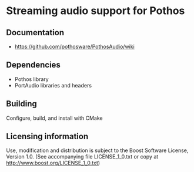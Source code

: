 # Streaming audio support for Pothos

## Documentation

* https://github.com/pothosware/PothosAudio/wiki

## Dependencies

* Pothos library
* PortAudio libraries and headers

## Building

Configure, build, and install with CMake

## Licensing information

Use, modification and distribution is subject to the Boost Software
License, Version 1.0. (See accompanying file LICENSE_1_0.txt or copy at
http://www.boost.org/LICENSE_1_0.txt)
